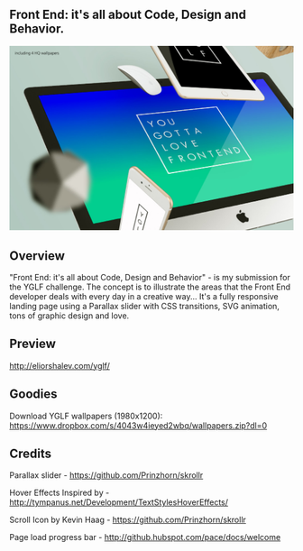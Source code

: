 ## Front End: it's all about Code, Design and Behavior.

![frame](/frame.jpg)

## Overview
"Front End: it's all about Code, Design and Behavior" - is my submission for the YGLF challenge.
The concept is to illustrate the areas that the Front End developer deals with every day in a creative way...
It's a fully responsive landing page using a Parallax slider with CSS transitions, SVG animation, tons of graphic design and love.

## Preview
http://eliorshalev.com/yglf/

## Goodies
Download YGLF wallpapers (1980x1200):
https://www.dropbox.com/s/4043w4ieyed2wbq/wallpapers.zip?dl=0

## Credits
Parallax slider - https://github.com/Prinzhorn/skrollr

Hover Effects Inspired by - http://tympanus.net/Development/TextStylesHoverEffects/

Scroll Icon by Kevin Haag - https://github.com/Prinzhorn/skrollr

Page load progress bar - http://github.hubspot.com/pace/docs/welcome